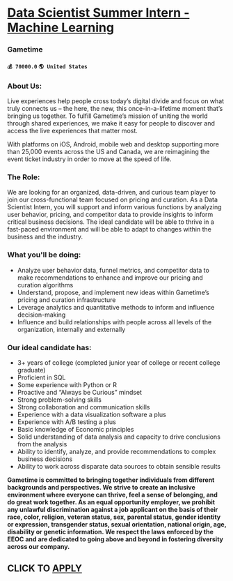 # [Data Scientist Summer Intern - Machine Learning](https://www.remotewlb.com/apply/data-scientist-summer-intern-machine-learning-55394)  
### Gametime  
#### `💰 70000.0` `🌎 United States`  

### About Us:

Live experiences help people cross today’s digital divide and focus on what truly connects us – the here, the new, this once-in-a-lifetime moment that’s bringing us together. To fulfill Gametime’s mission of uniting the world through shared experiences, we make it easy for people to discover and access the live experiences that matter most.

With platforms on iOS, Android, mobile web and desktop supporting more than 25,000 events across the US and Canada, we are reimagining the event ticket industry in order to move at the speed of life.

### The Role:

We are looking for an organized, data-driven, and curious team player to join our cross-functional team focused on pricing and curation. As a Data Scientist Intern, you will support and inform various functions by analyzing user behavior, pricing, and competitor data to provide insights to inform critical business decisions. The ideal candidate will be able to thrive in a fast-paced environment and will be able to adapt to changes within the business and the industry.

### What you'll be doing:

  * Analyze user behavior data, funnel metrics, and competitor data to make recommendations to enhance and improve our pricing and curation algorithms
  * Understand, propose, and implement new ideas within Gametime’s pricing and curation infrastructure
  * Leverage analytics and quantitative methods to inform and influence decision-making
  * Influence and build relationships with people across all levels of the organization, internally and externally

### Our ideal candidate has:

  * 3+ years of college (completed junior year of college or recent college graduate)
  * Proficient in SQL
  * Some experience with Python or R
  * Proactive and “Always be Curious” mindset
  * Strong problem-solving skills
  * Strong collaboration and communication skills
  * Experience with a data visualization software a plus
  * Experience with A/B testing a plus
  * Basic knowledge of Economic principles
  * Solid understanding of data analysis and capacity to drive conclusions from the analysis
  * Ability to identify, analyze, and provide recommendations to complex business decisions
  * Ability to work across disparate data sources to obtain sensible results

**Gametime is committed to bringing together individuals from different backgrounds and perspectives. We strive to create an inclusive environment where everyone can thrive, feel a sense of belonging, and do great work together. As an equal opportunity employer, we prohibit any unlawful discrimination against a job applicant on the basis of their race, color, religion, veteran status, sex, parental status, gender identity or expression, transgender status, sexual orientation, national origin, age, disability or genetic information. We respect the laws enforced by the EEOC and are dedicated to going above and beyond in fostering diversity across our company.**

  
## CLICK TO [APPLY](https://www.remotewlb.com/apply/data-scientist-summer-intern-machine-learning-55394)

